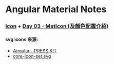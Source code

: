 # Angular Material Notes

### [Icon] + [Day 03 - MatIcon (及顏色配置介紹)]
#### svg icons 來源:
- [Angular - PRESS KIT]
- [core-icon-set.svg]



[Icon]: https://material.angular.io/components/icon/overview
[Angular - PRESS KIT]: https://angular.io/presskit
[core-icon-set.svg]: https://github.com/angular/material2/blob/master/src/demo-app/icon/assets/core-icon-set.svg
[Cross-Origin Resource Sharing on GitHub Pages]: https://stackoverflow.com/questions/26416727/cross-origin-resource-sharing-on-github-pages
[Day 03 - MatIcon (及顏色配置介紹)]: https://ithelp.ithome.com.tw/articles/10192806
